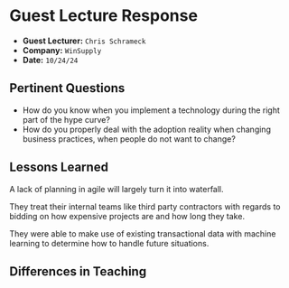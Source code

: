 # Guest Lecture Response
* **Guest Lecturer:** `Chris Schrameck`
* **Company:** `WinSupply`
* **Date:** `10/24/24`

## Pertinent Questions
* How do you know when you implement a technology during the right part of the hype curve?
* How do you properly deal with the adoption reality when changing business practices, when people do not want to change?

## Lessons Learned
A lack of planning in agile will largely turn it into waterfall.

They treat their internal teams like third party contractors with regards to bidding on how expensive projects are
and how long they take.

They were able to make use of existing transactional data with machine learning to determine how to handle future situations.

## Differences in Teaching